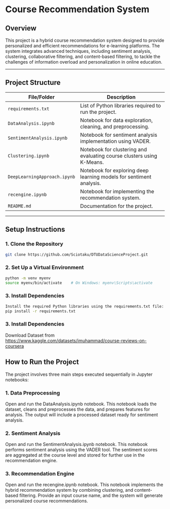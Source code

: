 # **Course Recommendation System**

## **Overview**
This project is a hybrid course recommendation system designed to provide personalized and efficient recommendations for e-learning platforms. The system integrates advanced techniques, including sentiment analysis, clustering, collaborative filtering, and content-based filtering, to tackle the challenges of information overload and personalization in online education.

---

## **Project Structure**
| File/Folder                | Description                                                                 |
|----------------------------|-----------------------------------------------------------------------------|
| `requirements.txt`         | List of Python libraries required to run the project.                     |
| `DataAnalysis.ipynb`       | Notebook for data exploration, cleaning, and preprocessing.                |
| `SentimentAnalysis.ipynb`  | Notebook for sentiment analysis implementation using VADER.                |
| `Clustering.ipynb`         | Notebook for clustering and evaluating course clusters using K-Means.      |
| `DeepLearningApproach.ipynb` | Notebook for exploring deep learning models for sentiment analysis. |
| `recengine.ipynb`          | Notebook for implementing the recommendation system.                |
| `README.md`                | Documentation for the project.                                             |

---

## **Setup Instructions**

### **1. Clone the Repository**
```bash
git clone https://github.com/Sciotaku/DTUDataScienceProject.git
```

### **2. Set Up a Virtual Environment**
```bash
python -m venv myenv
source myenv/bin/activate    # On Windows: myenv\Scripts\activate
```

### **3. Install Dependencies**
```bash
Install the required Python libraries using the requirements.txt file:
pip install -r requirements.txt
```

### **3. Install Dependencies**
Download Dataset from https://www.kaggle.com/datasets/imuhammad/course-reviews-on-coursera

## **How to Run the Project**
The project involves three main steps executed sequentially in Jupyter notebooks:

### **1. Data Preprocessing**
Open and run the DataAnalysis.ipynb notebook.
This notebook loads the dataset, cleans and preprocesses the data, and prepares features for analysis.
The output will include a processed dataset ready for sentiment analysis.

### **2. Sentiment Analysis**
Open and run the SentimentAnalysis.ipynb notebook.
This notebook performs sentiment analysis using the VADER tool.
The sentiment scores are aggregated at the course level and stored for further use in the recommendation engine.

### **3. Recommendation Engine**
Open and run the recengine.ipynb notebook.
This notebook implements the hybrid recommendation system by combining clustering, and content-based filtering.
Provide an input course name, and the system will generate personalized course recommendations.
